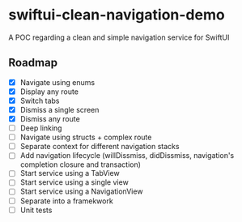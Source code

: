 # swiftui-clean-navigation-demo
A POC regarding a clean and simple navigation service for SwiftUI

## Roadmap

- [x] Navigate using enums
- [x] Display any route
- [x] Switch tabs
- [x] Dismiss a single screen
- [x] Dismiss any route
- [ ] Deep linking
- [ ] Navigate using structs + complex route
- [ ] Separate context for different navigation stacks
- [ ] Add navigation lifecycle (willDissmiss, didDissmiss, navigation's completion closure and transaction)
- [ ] Start service using a TabView
- [ ] Start service using a single view
- [ ] Start service using a NavigationView
- [ ] Separate into a framekwork
- [ ] Unit tests
